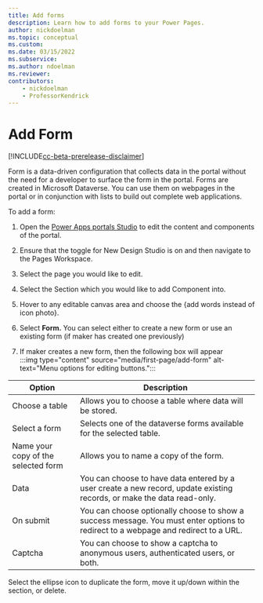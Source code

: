 ```yaml
---
title: Add forms
description: Learn how to add forms to your Power Pages.
author: nickdoelman
ms.topic: conceptual
ms.custom: 
ms.date: 03/15/2022
ms.subservice:
ms.author: ndoelman 
ms.reviewer: 
contributors:
    - nickdoelman
    - ProfessorKendrick
---
```


# Add Form

[!INCLUDE[cc-beta-prerelease-disclaimer](../includes/cc-beta-prerelease-disclaimer.md)]

Form is a data-driven configuration that collects data in the portal without the need for a developer to surface the form in the portal. Forms are created in Microsoft Dataverse. You can use them on webpages in the portal or in conjunction with lists to build out complete web applications.

To add a form:

1. Open the [Power Apps portals Studio](/powerapps/maker/portals/portal-designer-anatomy) to edit the content and components of the portal.

1. Ensure that the toggle for New Design Studio is on and then navigate to the Pages Workspace.

1. Select the page you would like to edit.

1. Select the Section which you would like to add Component into.

1. Hover to any editable canvas area and choose the {add words instead of icon photo}.

1. Select **Form.** You can select either to create a new form or use an existing form (if maker has created one previously)

1. If maker creates a new form, then the following box will appear  
    :::img type="content" source="media/first-page/add-form" alt-text="Menu options for editing buttons.":::

| Option | Description |
| ----------- | ----------- |
| Choose a table | Allows you to choose a table where data will be stored. |
| Select a form | Selects one of the dataverse forms available for the selected table. |
| Name your copy of the selected form| Allows you to name a copy of the form. |
| Data | You can choose to have data entered by a user create a new record, update existing records, or make the data read-only. |
| On submit | You can choose optionally choose to show a success message.  You must enter options to redirect to a webpage and redirect to a URL. |
| Captcha | You can choose to show a captcha to anonymous users, authenticated users, or both.

Select the ellipse icon to duplicate the form, move it up/down within the section, or delete.